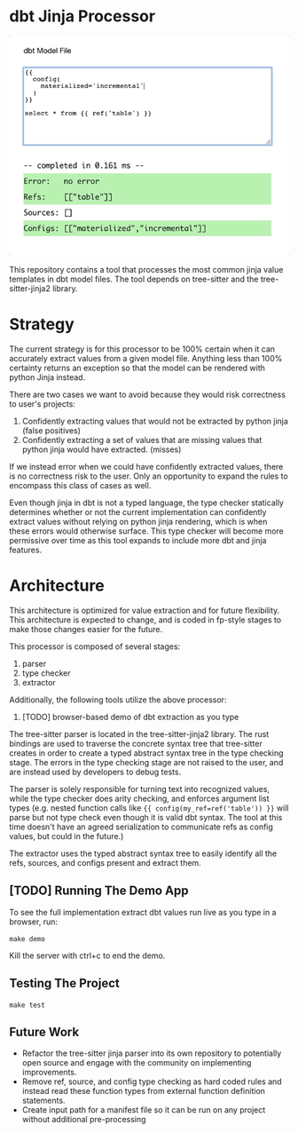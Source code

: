 
# dbt Jinja Processor

![demo app](demo/demo.gif)

This repository contains a tool that processes the most common jinja value templates in dbt model files. The tool depends on tree-sitter and the tree-sitter-jinja2 library.

# Strategy

The current strategy is for this processor to be 100% certain when it can accurately extract values from a given model file. Anything less than 100% certainty returns an exception so that the model can be rendered with python Jinja instead. 

There are two cases we want to avoid because they would risk correctness to user's projects:
1. Confidently extracting values that would not be extracted by python jinja (false positives)
2. Confidently extracting a set of values that are missing values that python jinja would have extracted. (misses)

If we instead error when we could have confidently extracted values, there is no correctness risk to the user. Only an opportunity to expand the rules to encompass this class of cases as well.

Even though jinja in dbt is not a typed language, the type checker statically determines whether or not the current implementation can confidently extract values without relying on python jinja rendering, which is when these errors would otherwise surface. This type checker will become more permissive over time as this tool expands to include more dbt and jinja features.

# Architecture

This architecture is optimized for value extraction and for future flexibility. This architecture is expected to change, and is coded in fp-style stages to make those changes easier for the future.

This processor is composed of several stages:
1. parser
2. type checker
3. extractor

Additionally, the following tools utilize the above processor:
1. [TODO] browser-based demo of dbt extraction as you type

The tree-sitter parser is located in the tree-sitter-jinja2 library. The rust bindings are used to traverse the concrete syntax tree that tree-sitter creates in order to create a typed abstract syntax tree in the type checking stage. The errors in the type checking stage are not raised to the user, and are instead used by developers to debug tests.

The parser is solely responsible for turning text into recognized values, while the type checker does arity checking, and enforces argument list types (e.g. nested function calls like `{{ config(my_ref=ref('table')) }}` will parse but not type check even though it is valid dbt syntax. The tool at this time doesn't have an agreed serialization to communicate refs as config values, but could in the future.)

The extractor uses the typed abstract syntax tree to easily identify all the refs, sources, and configs present and extract them.

## [TODO] Running The Demo App
To see the full implementation extract dbt values run live as you type in a browser, run:
```
make demo
```
Kill the server with ctrl+c to end the demo.

## Testing The Project
```
make test
```

## Future Work
- Refactor the tree-sitter jinja parser into its own repository to potentially open source and engage with the community on implementing improvements.
- Remove ref, source, and config type checking as hard coded rules and instead read these function types from external function definition statements.
- Create input path for a manifest file so it can be run on any project without additional pre-processing